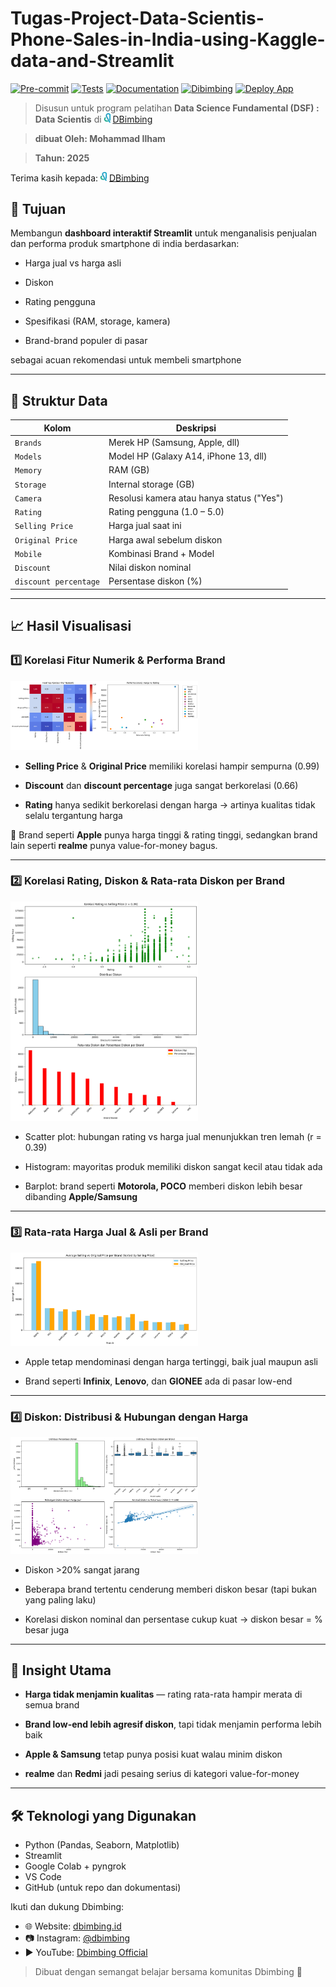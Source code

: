 # Tugas-Project-Data-Scientis-Phone-Sales-in-India-using-Kaggle-data-and-Streamlit


[![Pre-commit](https://img.shields.io/badge/pre--commit-passing-brightgreen?logo=github)](https://github.com/ilhamsaang/Tugas-Data/actions)   [![Tests](https://img.shields.io/badge/tests-passing-brightgreen?logo=github)](https://github.com/ilhamsaang/Tugas-Data/actions)    [![Documentation](https://img.shields.io/badge/Documentation-file-brightblue?logo=readthedocs)](https://docs.google.com/presentation/d/1YEaij5ZeBIOCvQnU78l52Ax7VHRz04ZD/edit?usp=sharing&ouid=106174243456610507450&rtpof=true&sd=true)   [![Dibimbing](https://img.shields.io/badge/Dibimbing-Online%20Bootcamp-Green?logo=bookstack&logoColor=white)](https://dibimbing.id/en) [![Deploy App](https://img.shields.io/badge/APP-streamlit%20-Green?logo=app&logoColor=white)](http://data-scientis-kaggle-phone-sales-in-india.streamlit.app/)

> Disusun untuk program pelatihan **Data Science Fundamental (DSF) : Data Scientis** di <img src="./asset/Dbimbing Logo.png" alt="Dbimbing" width="10"/> [DBimbing](https://dibimbing.id/en)

> __dibuat Oleh: Mohammad Ilham__

> __Tahun: 2025__

Terima kasih kepada:
<img src="./asset/Dbimbing Logo.png" alt="Dbimbing" width="10"/> [DBimbing](https://dibimbing.id/en)

## 🎯 Tujuan

Membangun **dashboard interaktif Streamlit** untuk menganalisis penjualan dan performa produk smartphone di india berdasarkan:

- Harga jual vs harga asli

- Diskon

- Rating pengguna

- Spesifikasi (RAM, storage, kamera)

- Brand-brand populer di pasar

sebagai acuan rekomendasi untuk membeli smartphone

---

## 📂 Struktur Data

| Kolom                 | Deskripsi                                  |
|----------------------|---------------------------------------------|
| `Brands`             | Merek HP (Samsung, Apple, dll)              |
| `Models`             | Model HP (Galaxy A14, iPhone 13, dll)       |
| `Memory`             | RAM (GB)                                    |
| `Storage`            | Internal storage (GB)                       |
| `Camera`             | Resolusi kamera atau hanya status ("Yes")   |
| `Rating`             | Rating pengguna (1.0 – 5.0)                 |
| `Selling Price`      | Harga jual saat ini                         |
| `Original Price`     | Harga awal sebelum diskon                   |
| `Mobile`             | Kombinasi Brand + Model                     |
| `Discount`           | Nilai diskon nominal                        |
| `discount percentage`| Persentase diskon (%)                       |

---

## 📈 Hasil Visualisasi

### 1️⃣ Korelasi Fitur Numerik & Performa Brand
<img src="./asset/heatmap fitur numerik dan performa brand berdasarkan harga vs rating.png" alt="Hasil1" width="300"/>

- <strong>Selling Price</strong> & <strong>Original Price</strong> memiliki korelasi hampir sempurna (0.99)

- <strong>Discount</strong> dan <strong>discount percentage</strong> juga sangat berkorelasi (0.66)

- <strong>Rating</strong> hanya sedikit berkorelasi dengan harga → artinya kualitas tidak selalu tergantung harga

📌 Brand seperti **Apple** punya harga tinggi & rating tinggi, sedangkan brand lain seperti **realme** punya value-for-money bagus.

---

### 2️⃣ Korelasi Rating, Diskon & Rata-rata Diskon per Brand

<img src="./asset/Korelasi Rating vs Selling Price, Distribusi diskon, dan rata rata diskon perbrand.png" alt="Hasil2" width="300"/>

- Scatter plot: hubungan rating vs harga jual menunjukkan tren lemah (r = 0.39)

- Histogram: mayoritas produk memiliki diskon sangat kecil atau tidak ada

- Barplot: brand seperti <strong>Motorola, POCO</strong> memberi diskon lebih besar dibanding <strong>Apple/Samsung</strong>

---

### 3️⃣ Rata-rata Harga Jual & Asli per Brand

<img src="./asset/Average Selling vs Original Price per Brand (Sorted by Selling Price).png" alt="Hasil3" width="300"/>

- Apple tetap mendominasi dengan harga tertinggi, baik jual maupun asli

- Brand seperti **Infinix**, **Lenovo**, dan **GIONEE** ada di pasar low-end

---

### 4️⃣ Diskon: Distribusi & Hubungan dengan Harga

<img src="./asset/distribusi persentase diskon, disribusi persentase diskon per brand, hubungan diskon dan harga jual, korelasi vs presentase diskon.png" alt="Hasil4" width="300"/>

- Diskon >20% sangat jarang

- Beberapa brand tertentu cenderung memberi diskon besar (tapi bukan yang paling laku)

- Korelasi diskon nominal dan persentase cukup kuat → diskon besar = % besar juga

---

## 🧠 Insight Utama

- **Harga tidak menjamin kualitas** — rating rata-rata hampir merata di semua brand

- **Brand low-end lebih agresif diskon**, tapi tidak menjamin performa lebih baik

- **Apple & Samsung** tetap punya posisi kuat walau minim diskon

- **realme** dan **Redmi** jadi pesaing serius di kategori value-for-money

---

## 🛠️ Teknologi yang Digunakan

- Python (Pandas, Seaborn, Matplotlib)
- Streamlit
- Google Colab + pyngrok
- VS Code
- GitHub (untuk repo dan dokumentasi)


Ikuti dan dukung Dbimbing:
- 🌐 Website: [dbimbing.id](https://dibimbing.id/en)
- 📷 Instagram: [@dbimbing](https://www.instagram.com/dibimbing.id/)
- ▶️ YouTube: [Dbimbing Official](https://www.youtube.com/@dibimbingid)

> Dibuat dengan semangat belajar bersama komunitas Dbimbing 🚀
